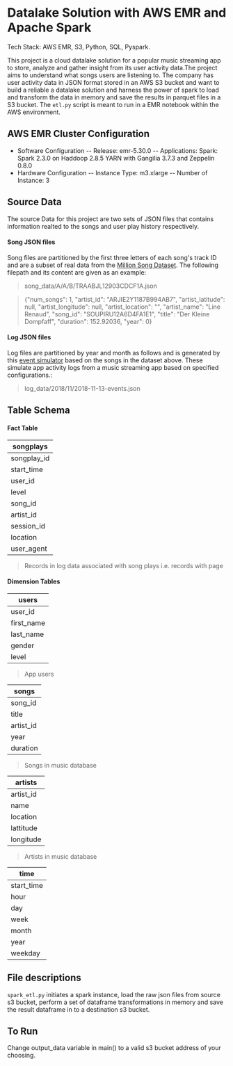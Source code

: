 # Datalake Solution with AWS EMR and Apache Spark

Tech Stack: AWS EMR, S3, Python, SQL, Pyspark.

This project is a cloud datalake solution for a popular music streaming app to store, analyze and gather insight from its user activity data.The project aims to understand what songs users are listening to. The company has user activity data in JSON format stored in an AWS S3 bucket and want to build a reliable a datalake solution and harness the power of spark to load and transform the data in memory and save the results in parquet files in a S3 bucket. The `etl.py` script is meant to run in a EMR notebook within the AWS environment.

## AWS EMR Cluster Configuration

- Software Configuration
-- Release: emr-5.30.0
-- Applications: Spark: Spark 2.3.0 on Haddoop 2.8.5 YARN with Gangilia 3.7.3 and Zeppelin 0.8.0
- Hardware Configuration
-- Instance Type: m3.xlarge
-- Number of Instance: 3

## Source Data

The source Data for this project are two sets of JSON files that contains information realted to the songs and user play history respectively.

#### Song JSON files
Song files are partitioned by the first three letters of each song's track ID and are a subset of real data from the [Million Song Dataset](http://millionsongdataset.com/).  The following filepath and its content are given as an example:

> song_data/A/A/B/TRAABJL12903CDCF1A.json

> {"num_songs": 1, "artist_id": "ARJIE2Y1187B994AB7", "artist_latitude": null, "artist_longitude": null, "artist_location": "", "artist_name": "Line Renaud", "song_id": "SOUPIRU12A6D4FA1E1", "title": "Der Kleine Dompfaff", "duration": 152.92036, "year": 0}

#### Log JSON files

Log files are partitioned by year and month as follows and is generated by this [event simulator](https://github.com/Interana/eventsim) based on the songs in the dataset above. These simulate app activity logs from a music streaming app based on specified configurations.:

> log_data/2018/11/2018-11-13-events.json


## Table Schema

#### Fact Table

| songplays |
| --- |
| songplay_id |
| start_time |
| user_id |
| level |
| song_id |
| artist_id |
| session_id |
| location |
| user_agent |
> Records in log data associated with song plays i.e. records with page

#### Dimension Tables

| users  |
| --- |
| user_id |
| first_name |
| last_name |
| gender |
| level |
> App users 

| songs   |
| --- |
| song_id |
| title |
| artist_id |
| year |
| duration |
> Songs in music database

| artists    |
| --- |
| artist_id |
| name |
| location |
| lattitude |
| longitude |
> Artists in music database

| time     |
| --- |
| start_time |
| hour |
| day |
| week |
| month |
| year |
| weekday |

## File descriptions

`spark_etl.py` initiates a spark instance, load the raw json files from source s3 bucket, perform a set of dataframe transformations in memory and save the result dataframe in to a destination s3 bucket.

## To Run

Change output_data variable in main() to a valid s3 bucket address of your choosing.
